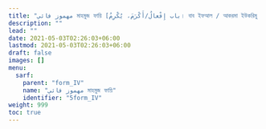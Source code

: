 ```yaml
---
title: "مهموز فائي মাহমুজ ফায়ি [باب إِفْعالٌ/أَكْرَمَ، يُكْرِمُ। বাব ইফআল / আকরমা ইউকরিমু । ফর্ম IV]"
description: ""
lead: ""
date: 2021-05-03T02:26:03+06:00
lastmod: 2021-05-03T02:26:03+06:00
draft: false
images: []
menu: 
  sarf:
    parent: "form_IV"
    name: "مهموز فائي মাহমুজ ফায়ি"
    identifier: "5form_IV"
weight: 999
toc: true
---
```



